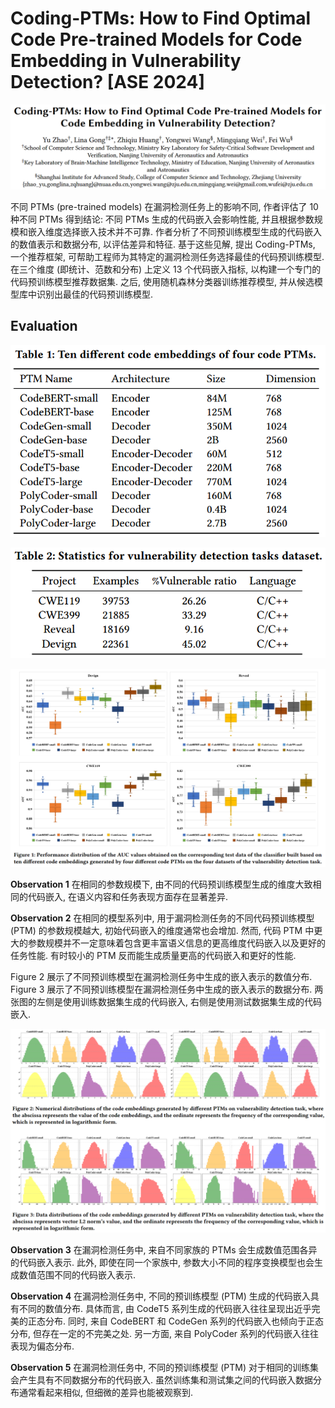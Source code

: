 # Coding-PTMs: How to Find Optimal Code Pre-trained Models for Code Embedding in Vulnerability Detection? [ASE 2024]

![image-20250607153629738](assets/image-20250607153629738.png)

不同 PTMs (pre-trained models) 在漏洞检测任务上的影响不同, 作者评估了 10 种不同 PTMs 得到结论: 不同 PTMs 生成的代码嵌入会影响性能, 并且根据参数规模和嵌入维度选择嵌入技术并不可靠. 作者分析了不同预训练模型生成的代码嵌入的数值表示和数据分布, 以评估差异和特征. 基于这些见解, 提出 Coding-PTMs, 一个推荐框架, 可帮助工程师为其特定的漏洞检测任务选择最佳的代码预训练模型. 在三个维度 (即统计、范数和分布) 上定义 13 个代码嵌入指标, 以构建一个专门的代码预训练模型推荐数据集. 之后, 使用随机森林分类器训练推荐模型, 并从候选模型库中识别出最佳的代码预训练模型. 



## Evaluation

![image-20250607162102642](assets/image-20250607162102642.png)



![image-20250607164318259](assets/image-20250607164318259.png)



![image-20250607164515526](assets/image-20250607164515526.png)

**Observation 1** 在相同的参数规模下, 由不同的代码预训练模型生成的维度大致相同的代码嵌入, 在语义内容和任务表现方面存在显著差异. 

**Observation 2** 在相同的模型系列中, 用于漏洞检测任务的不同代码预训练模型 (PTM) 的参数规模越大, 初始代码嵌入的维度通常也会增加. 然而, 代码 PTM 中更大的参数规模并不一定意味着包含更丰富语义信息的更高维度代码嵌入以及更好的任务性能. 有时较小的 PTM 反而能生成质量更高的代码嵌入和更好的性能. 



Figure 2 展示了不同预训练模型在漏洞检测任务中生成的嵌入表示的数值分布. Figure 3 展示了不同预训练模型在漏洞检测任务中生成的嵌入表示的数据分布. 两张图的左侧是使用训练数据集生成的代码嵌入, 右侧是使用测试数据集生成的代码嵌入. 

![image-20250607165147949](assets/image-20250607165147949.png)

**Observation 3** 在漏洞检测任务中, 来自不同家族的 PTMs 会生成数值范围各异的代码嵌入表示. 此外, 即使在同一个家族中, 参数大小不同的程序变换模型也会生成数值范围不同的代码嵌入表示. 

**Observation 4** 在漏洞检测任务中, 不同的预训练模型 (PTM) 生成的代码嵌入具有不同的数值分布. 具体而言, 由 CodeT5 系列生成的代码嵌入往往呈现出近乎完美的正态分布. 同时, 来自 CodeBERT 和 CodeGen 系列的代码嵌入也倾向于正态分布, 但存在一定的不完美之处. 另一方面, 来自 PolyCoder 系列的代码嵌入往往表现为偏态分布. 

**Observation 5** 在漏洞检测任务中, 不同的预训练模型 (PTM) 对于相同的训练集会产生具有不同数据分布的代码嵌入. 虽然训练集和测试集之间的代码嵌入数据分布通常看起来相似, 但细微的差异也能被观察到. 